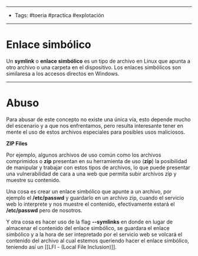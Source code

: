 -----
- Tags: #toeria #practica #explotación 
- -----
# Enlace simbólico

Un **symlink** o **enlace simbólico** es un tipo de archivo en Linux que apunta a otro archivo o una carpeta en el dispositivo. Los enlaces simbólicos son similaresa a los accesos directos en Windows.

-----
# Abuso 

Para abusar de este concepto no existe una única vía, esto depende mucho del escenario y a que nos enfrentamos, pero resulta interesante tener en mente el uso de estos archivos especiales para posibles usos maliciosos. 

**ZIP Files**

Por ejemplo, algunos archivos de uso común como los archivos comprimidos o **zip** presentan en su herramienta de uso (**zip**) la posibilidad de manipular y trabajar con estos tipos de archivos, lo que puede presentar una vulnerabilidad de cara a una web que permita subir archivos zip y muestre su contenido. 

Una cosa es crear un enlace simbólico que apunte a un archivo, por ejemplo el **/etc/passwd** y guardarlo en un archivo zip, cuando el servicio web lo interprete y nos muestre el contenido, efectivamente estará el **/etc/passwd** pero de nosotros.

Y otra cosa es hacer uso de la flag **--symlinks** en donde en lugar de almacenar el contenido del enlace simbólico, se guardara el enlace simbólico y a la hora de ser intepretado por el servicio web se volcará el contenido del archivo al cual estemos queriendo hacer el enlace simbólico, teniendo así un [[LFI - (Local File Inclusion)]].
